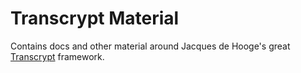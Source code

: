 # Transcrypt Material

Contains docs and other material around Jacques de Hooge's great [Transcrypt](http://www.transcrypt.org/)
framework.


